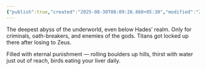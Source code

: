 ```yaml
---
{"publish":true,"created":"2025-08-30T08:09:26.860+05:30","modified":"2025-08-30T08:09:26.860+05:30","cssclasses":""}
---
```



The deepest abyss of the underworld, even below Hades’ realm. Only for criminals, oath-breakers, and enemies of the gods. Titans got locked up there after losing to Zeus.

Filled with eternal punishment — rolling boulders up hills, thirst with water just out of reach, birds eating your liver daily.
